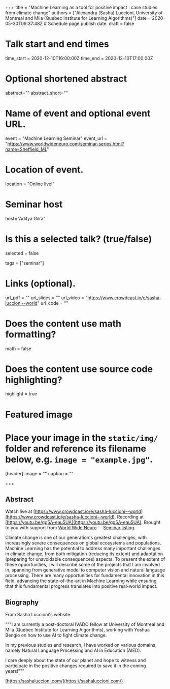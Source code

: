 +++
title = "Machine Learning as a tool for positive impact : case studies from climate change"
authors = ["Alexandra (Sasha) Luccioni, University of Montreal and Mila (Quebec Institute for Learning Algorithms)"]
date = 2020-05-30T09:37:48Z  # Schedule page publish date.
draft = false

# Talk start and end times
time_start = 2020-12-10T16:00:00Z
time_end = 2020-12-10T17:00:00Z

# Optional shortened abstract
abstract=""
abstract_short=""

# Name of event and optional event URL.
event = "Machine Learning Seminar"
event_url = "https://www.worldwideneuro.com/seminar-series.html?name=Sheffield_ML"

# Location of event.
location = "Online live!"

# Seminar host
host="Aditya Gilra"

# Is this a selected talk? (true/false)
selected = false

tags = ["seminar"]

# Links (optional).
url_pdf = ""
url_slides = ""
url_video = "https://www.crowdcast.io/e/sasha-luccioni--world"
url_code = ""

# Does the content use math formatting?
math = false

# Does the content use source code highlighting?
highlight = true

# Featured image
# Place your image in the `static/img/` folder and reference its filename below, e.g. `image = "example.jpg"`.
[header]
image = ""
caption = ""

+++

## Abstract

Watch live at [https://www.crowdcast.io/e/sasha-luccioni--world](https://www.crowdcast.io/e/sasha-luccioni--world).
Recording at [https://youtu.be/gg5A-eau5UA](https://youtu.be/gg5A-eau5UA).
Brought to you with support from [World Wide Neuro](https://www.worldwideneuro.com) -- [Seminar listing](https://www.worldwideneuro.com/seminar-series.html?name=Sheffield_ML).
    
Climate change is one of our generation's greatest challenges, with increasingly severe consequences on global ecosystems and populations. Machine Learning has the potential to address many important challenges in climate change, from both mitigation (reducing its extent) and adaptation (preparing for unavoidable consequences) aspects. To present the extent of these opportunities, I will describe some of the projects that I am involved in, spanning from generative model to computer vision and natural language processing. There are many opportunities for fundamental innovation in this field, advancing the state-of-the-art in Machine Learning while ensuring that this fundamental progress translates into positive real-world impact.  
  
## Biography

From Sasha Luccioni's website:  
  
"""I am currently a post-doctoral IVADO fellow at University of Montreal and Mila (Quebec Institute for Learning Algorithms), working with Yoshua Bengio on how to use AI to fight climate change.  
  
In my previous studies and research, I have worked on various domains, namely Natural Language Processing and AI in Education (AIED).  
  
I care deeply about the state of our planet and hope to witness and participate in the positive changes required to save it in the coming years!"""   
    
[https://sashaluccioni.com/](https://sashaluccioni.com/)
